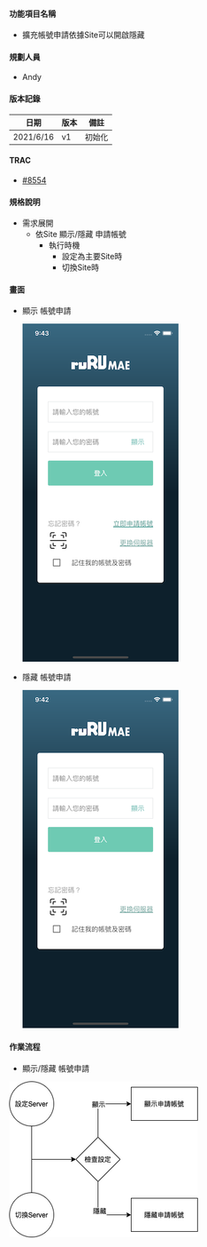 #### <div id="item name">功能項目名稱</div>
  * 擴充帳號申請依據Site可以開啟隱藏

#### <div id="user">規劃人員</div>
  * Andy

#### <div id="version">版本記錄</div>
  |日期|版本|備註|
  |---|---|---|
  |2021/6/16|v1|初始化|

#### <div id="trac">TRAC</div>
  * [#8554](http://trac.uneec.com/trac/neco/ticket/8554)

#### <div id="specification">規格說明</div>
  * 需求展開
    * 依Site 顯示/隱藏 申請帳號
      * 執行時機
        * 設定為主要Site時
        * 切換Site時

#### <div id="photo">畫面</div>

  * 顯示 帳號申請
    
    ![Account Apply show](./image/apply_account_display.png)

  * 隱藏 帳號申請

    ![Account Apply hide](./image/apply_account.png)

#### <div id="workflow">作業流程</div>

  * 顯示/隱藏 帳號申請
  
  ![show/hide_account_apply](./image/workflow_account_apply.png)

<!--#### <div id="attachment">附件</div>
  * [注意事項](Warning.md) -->


